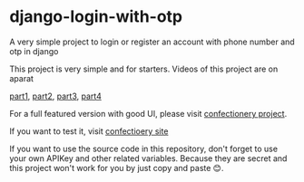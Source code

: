 # django-login-with-otp
A very simple project to login or register an account with phone number and otp in django


This project is very simple and for starters.
Videos of this project are on aparat

[part1], [part2], [part3], [part4]

For a full featured version with good UI, please visit [confectionery project].

If you want to test it, visit [confectioery site]

If you want to use the source code in this repository, don't forget to use your own APIKey and other related variables. Because they are secret and this project won't work for you by just copy and paste 😊.

[confectionery project]: https://www.github.com/mohammadpmf/confectionery
[confectioery site]: https://codefather1369.ir/confectionery/accounts/login/
[part1]: https://www.aparat.com/v/zgb0n46
[part2]: https://www.aparat.com/v/xhiz1ct
[part3]: https://www.aparat.com/v/hcn8m9o
[part4]: https://www.aparat.com/v/tol0cd6

